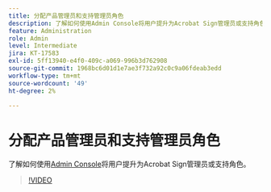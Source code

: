 ```yaml
---
title: 分配产品管理员和支持管理员角色
description: 了解如何使用Admin Console将用户提升为Acrobat Sign管理员或支持角色
feature: Administration
role: Admin
level: Intermediate
jira: KT-17583
exl-id: 5ff13940-e4f0-409c-a069-996b3d762908
source-git-commit: 1968bc6d01d1e7ae3f732a92c0c9a06fdeab3edd
workflow-type: tm+mt
source-wordcount: '49'
ht-degree: 2%

---
```


# 分配产品管理员和支持管理员角色

了解如何使用[Admin Console](https://adminconsole.adobe.com/)将用户提升为Acrobat Sign管理员或支持角色。

>[!VIDEO](https://video.tv.adobe.com/v/3453157?quality=12&learn=on&hidetitle=true)
